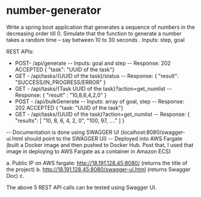 # number-generator

Write a spring boot application that generates a sequence of numbers in the decreasing order till 0. 
Simulate that the function to generate a  number takes a random time – say between 10 to 30 seconds .
Inputs: step, goal

REST APIs:
* POST- /api/generate -- Inputs: goal and step  -- Response: 202 ACCEPTED { "task": "UUID of the task"}
* GET - /api/tasks/{UUID of the task}/status -- Response: { "result": "SUCCESS/IN_PROGRESS/ERROR" }
* GET - /api/tasks/{Task UUID of the task}?action=get_numlist -- Response: { "result" : "10,8,6,4,2,0" }
* POST - /api/bulkGenerate -- Inputs: array of goal, step -- Response: 202 ACCEPTED { "task: "UUID of the task"}
* GET - /api/tasks/{UUID of the task}?action=get_numlist -- Response: { "results": [ "10, 8, 6, 4, 2, 0", "100, 97, ...." ] }

-- Documentation is done using SWAGGER UI (localhost:8080/swagger-ui.html should point to the SWAGGER UI)
-- Deployed into AWS Fargate (built a Docker image and then pushed to Docker Hub. Post that, I used that image in deploying to AWS Fargate as a container in Amazon ECS)

  a. Public IP on AWS fargate: http://18.191.128.45:8080/ (returns the title of the project)
  b. http://18.191.128.45:8080/swagger-ui.html (returns Swagger Doc)
  c. 
  
  The above 5 REST API calls can be tested using Swagger UI. 
